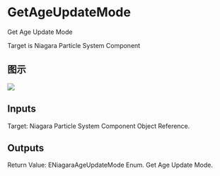 # GetAgeUpdateMode

Get Age Update Mode

Target is Niagara Particle System Component

## 图示

![]($-20221218-20115794.png)

## Inputs

Target: Niagara Particle System Component Object Reference.  

## Outputs

Return Value: ENiagaraAgeUpdateMode Enum. Get Age Update Mode.

